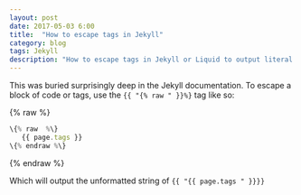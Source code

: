 ```yaml
---
layout: post
date: 2017-05-03 6:00
title:  "How to escape tags in Jekyll"
category: blog
tags: Jekyll
description: "How to escape tags in Jekyll or Liquid to output literal curly braces"
---
```

This was buried surprisingly deep in the Jekyll documentation. To escape a block of code or tags, use the `{{ "{% raw " }}%}` tag like so:

{% raw  %}

```js
\{% raw  %\}
   {{ page.tags }}
\{% endraw %\}
```

{% endraw %}

Which will output the unformatted string of `{{ "{{ page.tags " }}}}`

